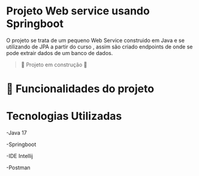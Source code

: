 
# Projeto Web service usando Springboot

O projeto se trata de um pequeno Web Service construido em Java e se utilizando de JPA a partir do curso , assim são criado endpoints de onde se pode extrair dados de um banco de dados.

> :construction: Projeto em construção :construction:

# :hammer: Funcionalidades do projeto

# Tecnologias Utilizadas
-Java 17

-Springboot

-IDE Intellij

-Postman 



